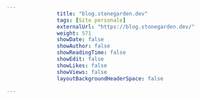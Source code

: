 ```yaml
---
                title: "blog.stonegarden.dev"
                tags: [Sito personale]
                externalUrl: "https://blog.stonegarden.dev/"
                weight: 571
                showDate: false
                showAuthor: false
                showReadingTime: false
                showEdit: false
                showLikes: false
                showViews: false
                layoutBackgroundHeaderSpace: false
                
---
```


